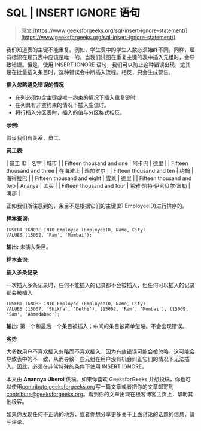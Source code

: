 # SQL | INSERT IGNORE 语句

> 原文:[https://www.geeksforgeeks.org/sql-insert-ignore-statement/](https://www.geeksforgeeks.org/sql-insert-ignore-statement/)

我们知道表的主键不能重复。例如，学生表中的学生人数必须始终不同。同样，雇员标识在雇员表中应该是唯一的。当我们试图在重复主键的表中插入元组时，会导致错误。但是，使用 INSERT IGNORE 语句，我们可以防止这种错误出现，尤其是在批量插入条目时，这种错误会中断插入流程。相反，只会生成警告。

**插入忽略避免错误的情况**

*   在列必须包含主键或唯一约束的情况下插入重复键时
*   在列具有非空约束的情况下插入空值时。
*   将行插入分区表时，插入的值与分区格式相反。

**示例:**

假设我们有关系，员工。

**员工表:**

| 员工 ID | 名字 | 城市 |
| Fifteen thousand and one | 阿卡巴 | 德里 |
| Fifteen thousand and three | 在海滩上 | 班加罗尔 |
| Fifteen thousand and ten | 约翰 | 海得拉巴 |
| Fifteen thousand and eight | 雪莱 | 德里 |
| Fifteen thousand and two | Ananya | 孟买 |
| Fifteen thousand and four | 希雅·凯特·伊索贝尔·富勒 | 浦那 |

正如我们所注意到的，条目不是根据它们的主键(即 EmployeeID)进行排序的。

**样本查询:**

```
INSERT IGNORE INTO Employee (EmployeeID, Name, City)
VALUES (15002, 'Ram', 'Mumbai');

```

**输出:**
未插入条目。

**样本查询:**

**插入多条记录**

一次插入多条记录时，任何不能插入的记录都不会被插入，但任何可以插入的记录都会被插入:

```
INSERT IGNORE INTO Employee (EmployeeID, Name, City)
VALUES (15007, 'Shikha', 'Delhi'), (15002, 'Ram', 'Mumbai'), (15009, 'Sam', 'Ahmedabad');

```

**输出:**
第一个和最后一个条目被插入；中间的条目被简单忽略。不会出现错误。

**劣势**

大多数用户不喜欢插入忽略而不喜欢插入，因为有些错误可能会被忽略。这可能会导致表中的不一致，从而导致一些元组在用户没有机会纠正它们的情况下无法插入。因此，必须在非常特殊的条件下使用 INSERT IGNORE。

本文由 **Anannya Uberoi** 供稿。如果你喜欢 GeeksforGeeks 并想投稿，你也可以使用[contribute.geeksforgeeks.org](http://www.contribute.geeksforgeeks.org)写一篇文章或者把你的文章邮寄到 contribute@geeksforgeeks.org。看到你的文章出现在极客博客主页上，帮助其他极客。

如果你发现任何不正确的地方，或者你想分享更多关于上面讨论的话题的信息，请写评论。